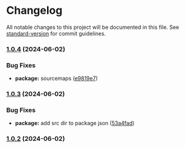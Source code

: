 # Changelog

All notable changes to this project will be documented in this file. See [standard-version](https://github.com/conventional-changelog/standard-version) for commit guidelines.

### [1.0.4](https://github.com/binlabs/window-ai-manager/compare/v1.0.3...v1.0.4) (2024-06-02)


### Bug Fixes

* **package:** sourcemaps ([e9819e7](https://github.com/binlabs/window-ai-manager/commit/e9819e78f3c3d75175a033abb56f2a90f957fef0))

### [1.0.3](https://github.com/binlabs/window-ai-manager/compare/v1.0.2...v1.0.3) (2024-06-02)


### Bug Fixes

* **package:** add src dir to package json ([53a4fad](https://github.com/binlabs/window-ai-manager/commit/53a4fad1dc94df06821b8adad7edd55122540e9a))

### [1.0.2](https://github.com/binlabs/window-ai-manager/compare/v1.0.1...v1.0.2) (2024-06-02)

